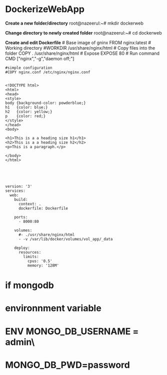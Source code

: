 # DockerizeWebApp
**Create a new folder/directory**
root@nazeerul:~# mkdir dockerweb

**Change directory to newly created folder**
root@nazeerul:~# cd dockerweb

**Create and edit Dockerfile**
    # Base image of gninx
    FROM nginx:latest
    # Working directory
    #WORKDIR /usr/share/nginx/html
    # Copy files into the folder
    COPY . /usr/share/nginx/html
    # Expose
    EXPOSE 80
    # Run command
    CMD ["nginx","-g","daemon off;"]

    #simple configuration
    #COPY nginx.conf /etc/nginx/nginx.conf


    <!DOCTYPE html>
    <html>
    <head>
    <style>
    body {background-color: powderblue;}
    h1   {color: blue;}
    h2   {color: yellow;}
    p    {color: red;}
    </style>
    </head>
    <body>

    <h1>This is a a heading size h1</h1>
    <h2>This is a a heading size h2</h2>
    <p>This is a paragraph.</p>

    </body>
    </html>





    version: '3'
    services:
      web:
        build:
          context: .
          dockerfile: Dockerfile

        ports:
          - 8000:80

        volumes:
          #- ./usr/share/nginx/html
          - -v /var/lib/docker/volumes/vol_app/_data

        deploy:
          resources:
            limits:
              cpus: '0.5'
              memory: '128M'
# if mongodb
# environnment variable
# ENV MONGO_DB_USERNAME = admin\
#     MONGO_DB_PWD=password
